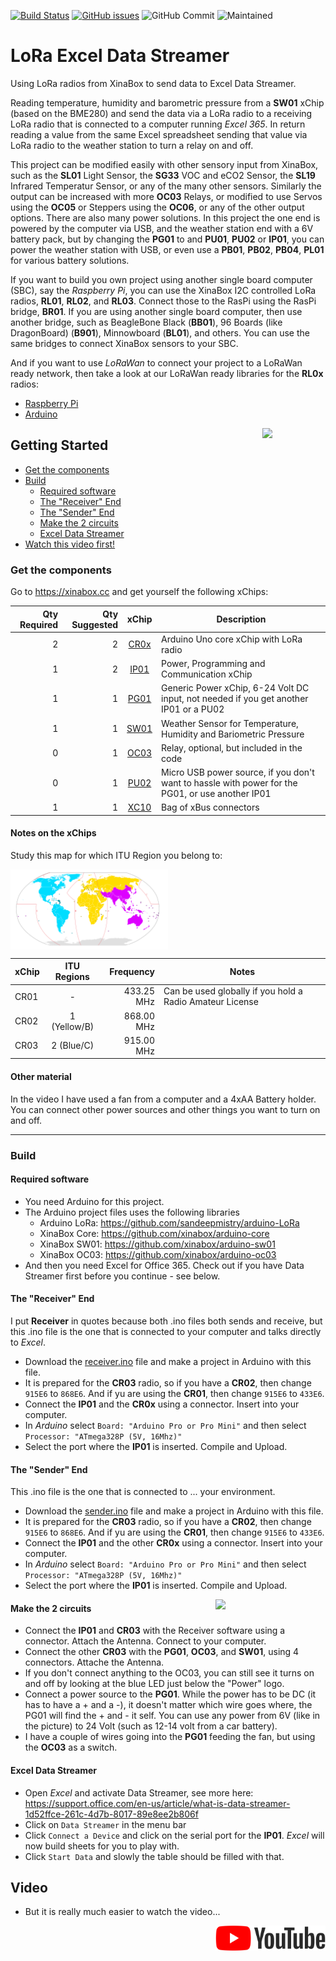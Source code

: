 [![Build Status](https://travis-ci.org/xinaboxsamples/LoRa-Excel-Data-Streamer.svg?branch=master)](https://travis-ci.org/xinaboxsamples/LoRa-Excel-Data-Streamer)
[![GitHub issues](https://img.shields.io/github/issues/xinaboxsamples/LoRa-Excel-Data-Streamer.svg)](https://github.com/xinaboxsamples/LoRa-Excel-Data-Streamer/issues) ![GitHub Commit](https://img.shields.io/github/last-commit/xinaboxsamples/LoRa-Excel-Data-Streamer) ![Maintained](https://img.shields.io/maintenance/yes/2020)

# LoRa Excel Data Streamer
Using LoRa radios from XinaBox to send data to Excel Data Streamer. 

Reading temperature, humidity and barometric pressure from a **SW01** xChip (based on the BME280) and send the data via a LoRa radio to a receiving LoRa radio that is connected to a computer running *Excel 365*. In return reading a value from the same Excel spreadsheet sending that value via LoRa radio to the weather station to turn a relay on and off.

This project can be modified easily with other sensory input from XinaBox, such as the **SL01** Light Sensor, the **SG33** VOC and eCO2 Sensor, the **SL19** Infrared Temperatur Sensor, or any of the many other sensors.
Similarly the output can be increased with more **OC03** Relays, or modified to use Servos using the **OC05** or Steppers using the **OC06**, or any of the other output options. 
There are also many power solutions. In this project the one end is powered by the computer via USB, and the weather station end with a 6V battery pack, but by changing the **PG01** to and **PU01**, **PU02** or **IP01**, you can power the weather station with USB, or even use a **PB01**, **PB02**, **PB04**, **PL01** for various battery solutions.

If you want to build you own project using another single board computer (SBC), say the *Raspberry Pi*, you can use the XinaBox I2C controlled LoRa radios, **RL01**, **RL02**, and **RL03**. Connect those to the RasPi using the RasPi bridge, **BR01**. If you are using another single board computer, then use another bridge, such as BeagleBone Black (**BB01**), 96 Boards (like DragonBoard) (**B901**), Minnowboard (**BL01**), and others. You can use the same bridges to connect XinaBox sensors to your SBC.

And if you want to use _LoRaWan_ to connect your project to a LoRaWan ready network, then take a look at our LoRaWan ready libraries for the **RL0x** radios:
- [Raspberry Pi](https://github.com/xinabox/rpi-LMIC)
- [Arduino](https://github.com/xinabox/arduino-LMIC-RL0x)

<img src="images/circuits.jpg" width="20%" height="auto" align="right">

## Getting Started
- [Get the components](#get-the-components)
- [Build](#build)
  - [Required software](#required-software)
  - [The "Receiver" End](#the-receiver-end)
  - [The "Sender" End](#the-sender-end)
  - [Make the 2 circuits](#make-the-2-circuits)
  - [Excel Data Streamer](#excel-data-streamer)
- [Watch this video first!](http://xib.one/bg "Video")
  
### Get the components

Go to https://xinabox.cc and get yourself the following xChips:

Qty Required|Qty Suggested|xChip|Description
---:|---:|:---:|---
2|2|[CR0x](https://xinabox.cc/products/CR03)|Arduino Uno core xChip with LoRa radio
1|2|[IP01](https://xinabox.cc/products/IP01)|Power, Programming and Communication xChip
1|1|[PG01](https://xinabox.cc/products/PG01)|Generic Power xChip, 6-24 Volt DC input, not needed if you get another IP01 or a PU02
1|1|[SW01](https://xinabox.cc/products/SW01)|Weather Sensor for Temperature, Humidity and Bariometric Pressure
0|1|[OC03](https://xinabox.cc/products/OC03)|Relay, optional, but included in the code
0|1|[PU02](https://xinabox.cc/products/PU02)|Micro USB power source, if you don't want to hassle with power for the PG01, or use another IP01
1|1|[XC10](https://xinabox.cc/products/XC10)|Bag of xBus connectors

#### Notes on the xChips
Study this map for which ITU Region you belong to: 

<img src="images/ITUregions.svg" width="50%" height="auto" align="center">

xChip|ITU Regions|Frequency|Notes
---|:---:|---:|---
CR01|-|433.25 MHz|Can be used globally if you hold a Radio Amateur License
CR02|1 (Yellow/B)|868.00 MHz|
CR03|2 (Blue/C)|915.00 MHz|

#### Other material
In the video I have used a fan from a computer and a 4xAA Battery holder. You can connect other power sources and other things you want to turn on and off.

---

### Build

#### Required software

- You need Arduino for this project.
- The Arduino project files uses the following libraries
  - Arduino LoRa: https://github.com/sandeepmistry/arduino-LoRa
  - XinaBox Core: https://github.com/xinabox/arduino-core
  - XinaBox SW01: https://github.com/xinabox/arduino-sw01
  - XinaBox OC03: https://github.com/xinabox/arduino-oc03
- And then you need Excel for Office 365. Check out if you have Data Streamer first before you continue - see below.

#### The "Receiver" End
I put __Receiver__ in quotes because both .ino files both sends and receive, but this .ino file is the one that is connected to your computer and talks directly to *Excel*.
- Download the [receiver.ino](src/receiver.ino) file and make a project in Arduino with this file. 
- It is prepared for the **CR03** radio, so if you have a **CR02**, then change `915E6` to `868E6`. And if yu are using the **CR01**, then change `915E6` to `433E6`.
- Connect the **IP01** and the **CR0x** using a connector. Insert into your computer.
- In *Arduino* select `Board: "Arduino Pro or Pro Mini"` and then select `Processor: "ATmega328P (5V, 16Mhz)"`
- Select the port where the **IP01** is inserted. Compile and Upload.

#### The "Sender" End
This .ino file is the one that is connected to ... your environment.
- Download the [sender.ino](src/sender.ino) file and make a project in Arduino with this file. 
- It is prepared for the **CR03** radio, so if you have a **CR02**, then change `915E6` to `868E6`. And if yu are using the **CR01**, then change `915E6` to `433E6`.
- Connect the **IP01** and the other **CR0x** using a connector. Insert into your computer.
- In *Arduino* select `Board: "Arduino Pro or Pro Mini"` and then select `Processor: "ATmega328P (5V, 16Mhz)"`
- Select the port where the **IP01** is inserted. Compile and Upload.

<img src="images/circuits.jpg" width="35%" height="auto" align="right">

#### Make the 2 circuits
- Connect the **IP01** and **CR03** with the Receiver software using a connector. Attach the Antenna. Connect to your computer.
- Connect the other **CR03** with the **PG01**, **OC03**, and **SW01**, using 4 connectors. Attache the Antenna.
- If you don't connect anything to the OC03, you can still see it turns on and off by looking at the blue LED just below the "Power" logo.
- Connect a power source to the **PG01**. While the power has to be DC (it has to have a + and a -), it doesn't matter which wire goes where, the PG01 will find the + and - it self. You can use any power from 6V (like in the picture) to 24 Volt (such as 12-14 volt from a car battery).
- I have a couple of wires going into the **PG01** feeding the fan, but using the **OC03** as a switch.

#### Excel Data Streamer
- Open *Excel* and activate Data Streamer, see more here: https://support.office.com/en-us/article/what-is-data-streamer-1d52ffce-261c-4d7b-8017-89e8ee2b806f
- Click on `Data Streamer` in the menu bar
- Click `Connect a Device` and click on the serial port for the **IP01**. *Excel* will now build sheets for you to play with.
- Click `Start Data` and slowly the table should be filled with that.

## Video
- But it is really much easier to watch the video...

<a href="http://xib.one/bg" title="Video"><img src="images/youtubelogo.svg" alt="Video" width="35%" height="auto" align="right"/></a>


